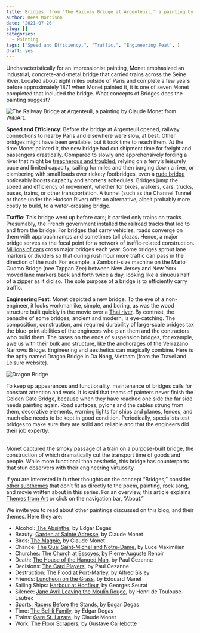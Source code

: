 ```yaml
---
title: Bridges, from "The Railway Bridge at Argenteuil," a painting by Claude Monet
author: Rees Morrison
date: '2021-07-26'
slug: []
categories:
  - Painting
tags: ["Speed and Efficiency,", "Traffic,", "Engineering Feat", ]
draft: yes
---
```


Uncharacteristically for an impressionist painting, Monet emphasized an industrial, concrete-and-metal bridge that carried trains across the Seine River.  Located about eight miles outside of Paris and complete a few years before approximately 1871 when Monet painted it, it is one of seven Monet completed that included the bridge.  What concepts of Bridges does the painting suggest?

<!--more-->

![The Railway Bridge at Argenteuil, a painting by Claude Monet from WikiArt.](/media/BridgesMonet.jpg)
 

**Speed and Efficiency**:  Before the bridge at Argenteuil opened, railway connections to nearby Paris and elsewhere were slow, at best.  Other bridges might have been available, but it took time to reach them.  At the time Monet painted it, the new bridge had cut shipment time for freight and passengers drastically.  Compared to slowly and apprehensively fording a river that might be [treacherous and troubled](Troubled), relying on a ferry’s leisurely pace and limited capacity, sailing for  miles and then barging down a river, or clambering with small loads over rickety footbridges, even a [rude bridge](Concord) noticeably boosts capacity and shortens schedules.  Bridges jump the speed and efficiency of movement, whether for bikes, walkers, cars, trucks, buses, trains, or other transportation.  A tunnel (such as the Channel Tunnel or those under the Hudson River) offer an alternative, albeit probably more costly to build, to a water-crossing bridge. 

**Traffic**:   This bridge went up before cars; it carried only trains on tracks.  Presumably, the French government installed the railroad tracks that led to and from the bridge.  For bridges that carry vehicles, roads converge on them with approach ramps and sometimes toll plazas.  Hence, a major bridge serves as the focal point for a network of traffic-related construction.  [Millions of cars](Addl) cross major bridges each year.  Some bridges sprout lane markers or dividers so that during rush hour more traffic can pass in the direction of the rush.  For example, a Zamboni-size machine on the Mario Cuomo Bridge (nee Tappan Zee) between New Jersey and New York moved lane markers back and forth twice a day, looking like a sinuous half of a zipper as it did so.   The sole purpose of a bridge is to efficiently carry traffic.

**Engineering Feat**:   Monet depicted a new bridge. To the eye of a non-engineer, it looks workmanlike, simple, and boring, as was the wood structure built quickly in the movie over a [Thai river](Kwai).  By contrast, the panache of some bridges, ancient and modern, is eye-catching.  The composition, construction, and required durability of large-scale bridges tax the blue-print abilities of the engineers who plan them and the contractors who build them.  The bases on the ends of suspension bridges, for example, awe us with their bulk and structure, like the anchorages of the Verrazano Narrows Bridge.  Engineering and aesthetics can magically combine.  Here is the aptly named Dragon Bridge in Da Nang, Vietnam (from the Travel and Leisure website).

![Dragon Bridge](/media/BridgesMonetDanang.jpg)
 
To keep up appearances and functionality, maintenance of bridges calls for constant attention and work.  It is said that teams of painters never finish the Golden Gate Bridge, because when they have reached one side the far side needs painting again.  Road surfaces, pylons and the cables strung from them, decorative elements, warning lights for ships and planes, fences, and much else needs to be kept in good condition.   Periodically, specialists test bridges to make sure they are solid and reliable and that the engineers did their job expertly.  
&nbsp;

Monet captured the smoky passage of a train on a purpose-built bridge, the construction of which dramatically cut the transport time of goods and people.  While more functional than aesthetic, this bridge has counterparts that stun observers with their engineering virtuosity.

If you are interested in further thoughts on the concept “Bridges,” consider [other subthemes]() that don’t fit as directly to the poem, painting, rock song, and movie written about in this series.  For an overview, this article explains [Themes from Art](http://bit.ly/3sRXopI) or click on the navigation bar, “About.”

We invite you to read about other paintings discussed on this blog, and their themes.  Here they are: 

* Alcohol: [The Absinthe](https://themesfromart.com/post/2021-02-03-alcohol-absinthe-degas/alcoholabsinthedegas/), by Edgar Degas
* Beauty: [Garden at Sainte Adresse](https://themesfromart.com/post/2021-04-21-beauty-garden-at-sainte-adresse-from-a-painting-by-claude-monet/beautystadress/), by Claude Monet
* Birds: [The Magpie](https://themesfromart.com/post/2021-06-07-birds-the-magpie-a-painting-by-claude-monet/birdsmagpie/), by Claude Monet
* Chance: [The Quai Saint-Michel and Notre-Dame](http://localhost:4321/post/2021-03-14-chancechurch/chancechurch/), by Luce Maximilien
* Churches: [The Church at Essoyes](https://themesfromart.com/post/2021-05-21-churches-from-the-church-at-essoyes-a-painting-by-pierre-auguste-renoir/churchesrenoir/), by Pierre-Auguste Renoir 
* Death: [The House of the Hanged Man](https://themesfromart.com/post/2021-05-03-death-from-house-of-the-hanged-man-a-painting-by-paul-cezanne/deathhanged/), by Paul Cezanne
* Decisions: [The Card Players](https://themesfromart.com/post/2021-02-08-decisions-the-card-players-a-painting-by-paul-cezanne/decisionscardplayerscezanne/), by Paul Cezanne
* Destruction: [The Flood at Port-Marley](https://themesfromart.com/post/2021-02-18-destruction-from-flood-at-port-marly-a-painting-by-alfred-sisley/destructionflood/), by Alfred Sisley
* Friends: [Luncheon on the Grass](https://themesfromart.com/post/2021-06-20-friends-luncheon-on-the-grass-a-painting-by-edouard-manet/friendsluncheon/), by Edouard Manet
* Sailing Ships: [Harbour at Honfleur](https://themesfromart.com/post/2021-06-26-sailing-ships-harbour-at-honfleur-a-painting-by-georges-seurat/sailinghonfleur/), by Georges Seurat
* Silence: [Jane Avril Leaving the Moulin Rouge](https://themesfromart.com/post/silenceavril/), by Henri de Toulouse-Lautrec
* Sports: [Racers Before the Stands](https://themesfromart.com/post/2021-07-12-sports-from-racers-before-the-stands-a-painting-by-edgar-degas/sportsdegas/), by Edgar Degas
* Time:	[The Bellili Family](https://themesfromart.com/post/2021-03-08-time-from-the-bellili-family-by-edgar-degas/timebellili/), by Edgar Degas
* Trains: [Gare St. Lazare](https://themesfromart.com/post/2021-05-10-trainslazare/trainslazare/), by Claude Monet
* Work:	 [The Floor Scrapers](https://themesfromart.com/post/2021-02-26-workscrapers/workscrapers/), by Gustave Caillebotte


